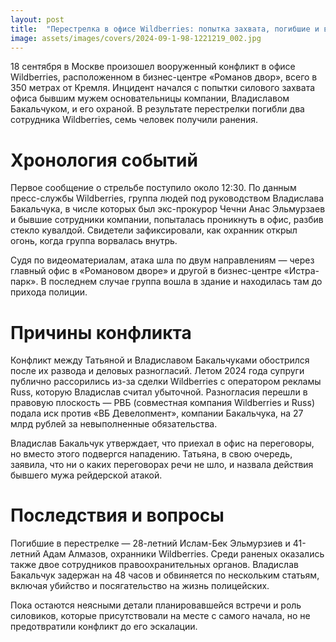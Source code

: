 ```yaml
---
layout: post
title:  "Перестрелка в офисе Wildberries: попытка захвата, погибшие и вопросы к расследованию"
image: assets/images/covers/2024-09-1-98-1221219_002.jpg
---
```


18 сентября в Москве произошел вооруженный конфликт в офисе Wildberries, расположенном в бизнес-центре «Романов двор», всего в 350 метрах от Кремля. Инцидент начался с попытки силового захвата офиса бывшим мужем основательницы компании, Владиславом Бакальчуком, и его охраной. В результате перестрелки погибли два сотрудника Wildberries, семь человек получили ранения.

# Хронология событий

Первое сообщение о стрельбе поступило около 12:30. По данным пресс-службы Wildberries, группа людей под руководством Владислава Бакальчука, в числе которых был экс-прокурор Чечни Анас Эльмурзаев и бывшие сотрудники компании, попыталась проникнуть в офис, разбив стекло кувалдой. Свидетели зафиксировали, как охранник открыл огонь, когда группа ворвалась внутрь.

Судя по видеоматериалам, атака шла по двум направлениям — через главный офис в «Романовом дворе» и другой в бизнес-центре «Истра-парк». В последнем случае группа вошла в здание и находилась там до прихода полиции.

# Причины конфликта

Конфликт между Татьяной и Владиславом Бакальчуками обострился после их развода и деловых разногласий. Летом 2024 года супруги публично рассорились из-за сделки Wildberries с оператором рекламы Russ, которую Владислав считал убыточной. Разногласия перешли в правовую плоскость — РВБ (совместная компания Wildberries и Russ) подала иск против «ВБ Девелопмент», компании Бакальчука, на 27 млрд рублей за невыполненные обязательства.

Владислав Бакальчук утверждает, что приехал в офис на переговоры, но вместо этого подвергся нападению. Татьяна, в свою очередь, заявила, что ни о каких переговорах речи не шло, и назвала действия бывшего мужа рейдерской атакой.

# Последствия и вопросы

Погибшие в перестрелке — 28-летний Ислам-Бек Эльмурзиев и 41-летний Адам Алмазов, охранники Wildberries. Среди раненых оказались также двое сотрудников правоохранительных органов. Владислав Бакальчук задержан на 48 часов и обвиняется по нескольким статьям, включая убийство и посягательство на жизнь полицейских.

Пока остаются неясными детали планировавшейся встречи и роль силовиков, которые присутствовали на месте с самого начала, но не предотвратили конфликт до его эскалации.